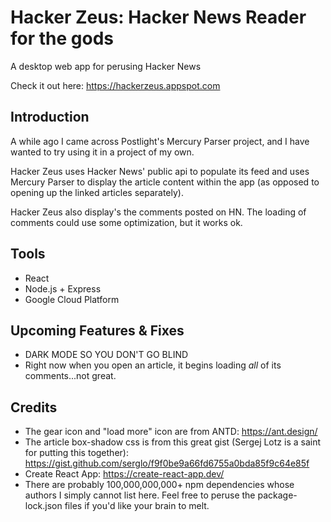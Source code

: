# Hacker Zeus: Hacker News Reader for the gods
A desktop web app for perusing Hacker News

Check it out here: https://hackerzeus.appspot.com

## Introduction
A while ago I came across Postlight's Mercury Parser project, and I have wanted to try using it in a project of my own.

Hacker Zeus uses Hacker News' public api to populate its feed and uses Mercury Parser to display the article content within the app (as opposed to opening up the linked articles separately).

Hacker Zeus also display's the comments posted on HN. The loading of comments could use some optimization, but it works ok.

## Tools
- React
- Node.js + Express
- Google Cloud Platform

## Upcoming Features & Fixes
- DARK MODE SO YOU DON'T GO BLIND
- Right now when you open an article, it begins loading *all* of its comments...not great.

## Credits
- The gear icon and "load more" icon are from ANTD:  https://ant.design/
- The article box-shadow css is from this great gist (Sergej Lotz is a saint for putting this together):  https://gist.github.com/serglo/f9f0be9a66fd6755a0bda85f9c64e85f
- Create React App:  https://create-react-app.dev/
- There are probably 100,000,000,000+ npm dependencies whose authors I simply cannot list here. Feel free to peruse the package-lock.json files if you'd like your brain to melt.
